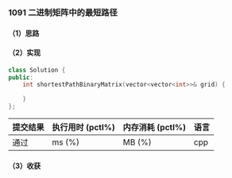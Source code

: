 ### 1091 二进制矩阵中的最短路径

#### （1）思路

#### （2）实现

```cpp
class Solution {
public:
    int shortestPathBinaryMatrix(vector<vector<int>>& grid) {

    }
};
```

| 提交结果 | 执行用时 (pctl%) | 内存消耗 (pctl%) | 语言 |
|:---------|:-----------------|:-----------------|:-----|
| 通过     |  ms (%)   |  MB (%)  | cpp  |

#### （3）收获
